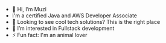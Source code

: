 - 👋 Hi, I’m Muzi
- I'm a certified Java and AWS Developer Associate
- 👀 Looking to see cool tech solutions? This is the right place
- 🌱 I’m interested in Fullstack development
- ⚡ Fun fact: I'm an animal lover 

<!---
muzi-debugger/muzi-debugger is a ✨ special ✨ repository because its `README.md` (this file) appears on your GitHub profile.
You can click the Preview link to take a look at your changes.
--->
